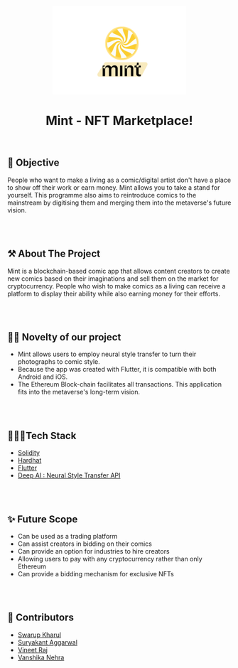 <div id="top"></div>
<!--
*** Thanks for checking out the Best-README-Template. If you have a suggestion
*** that would make this better, please fork the repo and create a pull request
*** or simply open an issue with the tag "enhancement".
*** Don't forget to give the project a star!
*** Thanks again! Now go create something AMAZING! :D
-->



<!-- PROJECT SHIELDS -->
<!--
*** I'm using markdown "reference style" links for readability.
*** Reference links are enclosed in brackets [ ] instead of parentheses ( ).
*** See the bottom of this document for the declaration of the reference variables
*** for contributors-url, forks-url, etc. This is an optional, concise syntax you may use.
*** https://www.markdownguide.org/basic-syntax/#reference-style-links
-->
<!-- [![Contributors][contributors-shield]][contributors-url]
[![Forks][forks-shield]][forks-url]
[![Stargazers][stars-shield]][stars-url]
[![Issues][issues-shield]][issues-url]
[![MIT License][license-shield]][license-url]
[![LinkedIn][linkedin-shield]][linkedin-url] -->



<!-- PROJECT LOGO -->
<br />
<div align="center">
  <a >
    <img src="mint.png" alt="Logo" width="300" height="200">
  </a>
  <h1 align="center">Mint - NFT Marketplace!</h1>
  <p align="center">  
  </p>
</div>
<br>


## 🧐 Objective 
People who want to make a living as a comic/digital artist don't have a place to show off their work or earn money. Mint allows you to take a stand for yourself. This programme also aims to reintroduce comics to the mainstream by digitising them and merging them into the metaverse's future vision.

<br>
<br>


<!-- ABOUT THE PROJECT -->
## ⚒️ About The Project

Mint is a blockchain-based comic app that allows content creators to create new comics based on their imaginations and sell them on the market for cryptocurrency. People who wish to make comics as a living can receive a platform to display their ability while also earning money for their efforts.


<br>
<br>

## 🙌🏻 Novelty of our project
- Mint allows users to employ neural style transfer to turn their photographs to comic style.
- Because the app was created with Flutter, it is compatible with both Android and iOS.
- The Ethereum Block-chain facilitates all transactions.
This application fits into the metaverse's long-term vision.

<br>
<br>

## 👩🏻‍💻Tech Stack

* [Solidity](https://docs.soliditylang.org/en/v0.8.11/) 
* [Hardhat](https://hardhat.org/) 
* [Flutter](https://flutter.dev/)
* [Deep AI : Neural Style Transfer API](https://deepai.org/machine-learning-model/fast-style-transfer)




<br>
<br>


## ✨ Future Scope
- Can be used as a trading platform 
- Can assist creators in bidding on their comics 
- Can provide an option for industries to hire creators 
- Allowing users to pay with any cryptocurrency rather than only Ethereum 
- Can provide a bidding mechanism for exclusive NFTs

<br>
<br>

## 👫 Contributors 

* [Swarup Kharul](https://github.com/SwarupKharul)
* [Suryakant Aggarwal](https://github.com/suryaa62)
* [Vineet Raj](https://github.com/vinmik)
* [Vanshika Nehra](https://github.com/VanshikaNehra23)

